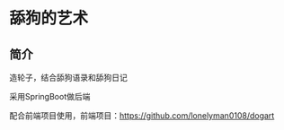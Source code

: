 # 舔狗的艺术

## 简介
造轮子，结合舔狗语录和舔狗日记

采用SpringBoot做后端

配合前端项目使用，前端项目：https://github.com/lonelyman0108/dogart

